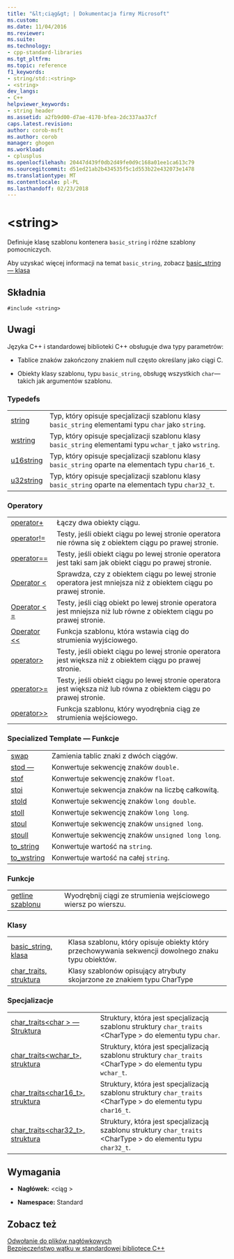 ```yaml
---
title: "&lt;ciąg&gt; | Dokumentacja firmy Microsoft"
ms.custom: 
ms.date: 11/04/2016
ms.reviewer: 
ms.suite: 
ms.technology:
- cpp-standard-libraries
ms.tgt_pltfrm: 
ms.topic: reference
f1_keywords:
- string/std::<string>
- <string>
dev_langs:
- C++
helpviewer_keywords:
- string header
ms.assetid: a2fb9d00-d7ae-4170-bfea-2dc337aa37cf
caps.latest.revision: 
author: corob-msft
ms.author: corob
manager: ghogen
ms.workload:
- cplusplus
ms.openlocfilehash: 20447d439f0db2d49fe0d9c168a01ee1ca613c79
ms.sourcegitcommit: d51ed21ab2b434535f5c1d553b22e432073e1478
ms.translationtype: MT
ms.contentlocale: pl-PL
ms.lasthandoff: 02/23/2018
---
```

# <a name="ltstringgt"></a>&lt;string&gt;
Definiuje klasę szablonu kontenera `basic_string` i różne szablony pomocniczych.  
  
 Aby uzyskać więcej informacji na temat `basic_string`, zobacz [basic_string — klasa](../standard-library/basic-string-class.md)  
  
## <a name="syntax"></a>Składnia  
  
```  
#include <string>  
```  
  
## <a name="remarks"></a>Uwagi  
 Języka C++ i standardowej biblioteki C++ obsługuje dwa typy parametrów:  
  
-   Tablice znaków zakończony znakiem null często określany jako ciągi C.  
  
-   Obiekty klasy szablonu, typu `basic_string`, obsługę wszystkich `char`— takich jak argumentów szablonu.  
  
### <a name="typedefs"></a>Typedefs  
  
|||  
|-|-|  
|[string](../standard-library/string-typedefs.md#string)|Typ, który opisuje specjalizacji szablonu klasy `basic_string` elementami typu `char` jako `string`.|  
|[wstring](../standard-library/string-typedefs.md#wstring)|Typ, który opisuje specjalizacji szablonu klasy `basic_string` elementami typu `wchar_t` jako `wstring`.|  
|[u16string](../standard-library/string-typedefs.md#u16string)|Typ, który opisuje specjalizacji szablonu klasy `basic_string` oparte na elementach typu `char16_t`.|  
|[u32string](../standard-library/string-typedefs.md#u32string)|Typ, który opisuje specjalizacji szablonu klasy `basic_string` oparte na elementach typu `char32_t`.|  
  
### <a name="operators"></a>Operatory  
  
|||  
|-|-|  
|[operator+](../standard-library/string-operators.md#op_add)|Łączy dwa obiekty ciągu.|  
|[operator!=](../standard-library/string-operators.md#op_neq)|Testy, jeśli obiekt ciągu po lewej stronie operatora nie równa się z obiektem ciągu po prawej stronie.|  
|[operator==](../standard-library/string-operators.md#op_eq_eq)|Testy, jeśli obiekt ciągu po lewej stronie operatora jest taki sam jak obiekt ciągu po prawej stronie.|  
|[Operator <](../standard-library/string-operators.md#op_lt)|Sprawdza, czy z obiektem ciągu po lewej stronie operatora jest mniejsza niż z obiektem ciągu po prawej stronie.|  
|[Operator < =](../standard-library/string-operators.md#op_lt_eq)|Testy, jeśli ciąg obiekt po lewej stronie operatora jest mniejsza niż lub równe z obiektem ciągu po prawej stronie.|  
|[Operator <\<](../standard-library/string-operators.md#op_lt_lt)|Funkcja szablonu, która wstawia ciąg do strumienia wyjściowego.|  
|[operator>](../standard-library/string-operators.md#op_gt)|Testy, jeśli obiekt ciągu po lewej stronie operatora jest większa niż z obiektem ciągu po prawej stronie.|  
|[operator>=](../standard-library/string-operators.md#op_gt_eq)|Testy, jeśli obiekt ciągu po lewej stronie operatora jest większa niż lub równa z obiektem ciągu po prawej stronie.|  
|[operator>>](../standard-library/string-operators.md#op_gt_gt)|Funkcja szablonu, który wyodrębnia ciąg ze strumienia wejściowego.|  
  
### <a name="specialized-template-functions"></a>Specialized Template — Funkcje  
  
|||  
|-|-|  
|[swap](../standard-library/string-functions.md#swap)|Zamienia tablic znaki z dwóch ciągów.|  
|[stod —](../standard-library/string-functions.md#stod)|Konwertuje sekwencję znaków `double.`|  
|[stof](../standard-library/string-functions.md#stof)|Konwertuje sekwencję znaków `float`.|  
|[stoi](../standard-library/string-functions.md#stoi)|Konwertuje sekwencja znaków na liczbę całkowitą.|  
|[stold](../standard-library/string-functions.md#stold)|Konwertuje sekwencję znaków `long double`.|  
|[stoll](../standard-library/string-functions.md#stoll)|Konwertuje sekwencję znaków `long long`.|  
|[stoul](../standard-library/string-functions.md#stoul)|Konwertuje sekwencję znaków `unsigned long`.|  
|[stoull](../standard-library/string-functions.md#stoull)|Konwertuje sekwencję znaków `unsigned long long`.|  
|[to_string](../standard-library/string-functions.md#to_string)|Konwertuje wartość na `string`.|  
|[to_wstring](../standard-library/string-functions.md#to_wstring)|Konwertuje wartość na całej `string`.|  
  
### <a name="functions"></a>Funkcje  
  
|||  
|-|-|  
|[getline szablonu](../standard-library/string-functions.md#getline)|Wyodrębnij ciągi ze strumienia wejściowego wiersz po wierszu.|  
  
### <a name="classes"></a>Klasy  
  
|||  
|-|-|  
|[basic_string, klasa](../standard-library/basic-string-class.md)|Klasa szablonu, który opisuje obiekty który przechowywania sekwencji dowolnego znaku typu obiektów.|  
|[char_traits, struktura](../standard-library/char-traits-struct.md)|Klasy szablonów opisujący atrybuty skojarzone ze znakiem typu CharType|  
  
### <a name="specializations"></a>Specjalizacje  
  
|||  
|-|-|  
|[char_traits\<char > — Struktura](../standard-library/char-traits-char-struct.md)|Struktury, która jest specjalizacją szablonu struktury `char_traits` \<CharType > do elementu typu `char`.|  
|[char_traits<wchar_t>, struktura](../standard-library/char-traits-wchar-t-struct.md)|Struktury, która jest specjalizacją szablonu struktury `char_traits` \<CharType > do elementu typu `wchar_t`.|  
|[char_traits<char16_t>, struktura](../standard-library/char-traits-char16-t-struct.md)|Struktury, która jest specjalizacją szablonu struktury `char_traits` \<CharType > do elementu typu `char16_t`.|  
|[char_traits<char32_t>, struktura](../standard-library/char-traits-char32-t-struct.md)|Struktury, która jest specjalizacją szablonu struktury `char_traits` \<CharType > do elementu typu `char32_t`.|  
  
## <a name="requirements"></a>Wymagania  
  
- **Nagłówek:** \<ciąg >  
  
- **Namespace:** Standard  
  
## <a name="see-also"></a>Zobacz też  
 [Odwołanie do plików nagłówkowych](../standard-library/cpp-standard-library-header-files.md)   
 [Bezpieczeństwo wątku w standardowej bibliotece C++](../standard-library/thread-safety-in-the-cpp-standard-library.md)



